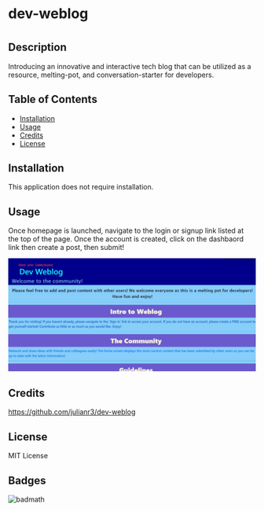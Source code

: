 # dev-weblog

# <dev-weblog>


## Description

Introducing an innovative and interactive tech blog that can be utilized as a resource, melting-pot, and conversation-starter for developers.

## Table of Contents

- [Installation](#installation)
- [Usage](#usage)
- [Credits](#credits)
- [License](#license)

## Installation

This application does not require installation. 


## Usage

Once homepage is launched, navigate to the login or signup link listed at the top of the page. Once the account is created, click on the dashbaord link then create a post, then submit! 


![Image of website](public/assets/images/dev-web.jpg)

## Credits

https://github.com/julianr3/dev-weblog

## License

MIT License

## Badges

![badmath](https://img.shields.io/github/languages/top/lernantino/badmath)
